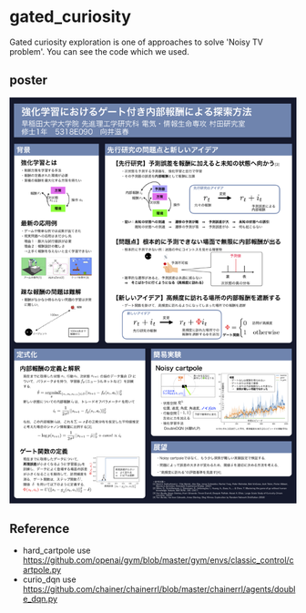 # gated_curiosity
Gated curiosity exploration is one of approaches to solve 'Noisy TV problem'. You can see the code which we used.

## poster
![poster_image](https://github.com/ven-kyoshiro/gated_curiosity/blob/master/mukai_poster.png?raw=true)

## Reference
- hard_cartpole use https://github.com/openai/gym/blob/master/gym/envs/classic_control/cartpole.py 
- curio_dqn use https://github.com/chainer/chainerrl/blob/master/chainerrl/agents/double_dqn.py

